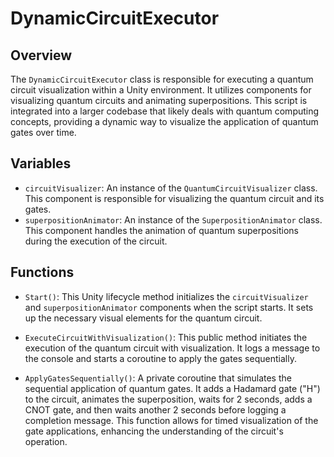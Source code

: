 # DynamicCircuitExecutor

## Overview
The `DynamicCircuitExecutor` class is responsible for executing a quantum circuit visualization within a Unity environment. It utilizes components for visualizing quantum circuits and animating superpositions. This script is integrated into a larger codebase that likely deals with quantum computing concepts, providing a dynamic way to visualize the application of quantum gates over time.

## Variables
- `circuitVisualizer`: An instance of the `QuantumCircuitVisualizer` class. This component is responsible for visualizing the quantum circuit and its gates.
- `superpositionAnimator`: An instance of the `SuperpositionAnimator` class. This component handles the animation of quantum superpositions during the execution of the circuit.

## Functions
- `Start()`: This Unity lifecycle method initializes the `circuitVisualizer` and `superpositionAnimator` components when the script starts. It sets up the necessary visual elements for the quantum circuit.

- `ExecuteCircuitWithVisualization()`: This public method initiates the execution of the quantum circuit with visualization. It logs a message to the console and starts a coroutine to apply the gates sequentially.

- `ApplyGatesSequentially()`: A private coroutine that simulates the sequential application of quantum gates. It adds a Hadamard gate ("H") to the circuit, animates the superposition, waits for 2 seconds, adds a CNOT gate, and then waits another 2 seconds before logging a completion message. This function allows for timed visualization of the gate applications, enhancing the understanding of the circuit's operation.